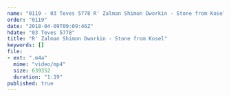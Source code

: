 ```yaml
---
name: "0119 - 03 Teves 5778 R' Zalman Shimon Dworkin - Stone from Kosel"
order: "0119"
date: "2018-04-09T09:09:46Z"
hdate: "03 Teves 5778"
title: "R' Zalman Shimon Dworkin - Stone from Kosel"
keywords: []
file:
- ext: ".m4a"
  mime: "video/mp4"
  size: 639352
  duration: "1:19"
published: true
---
```


